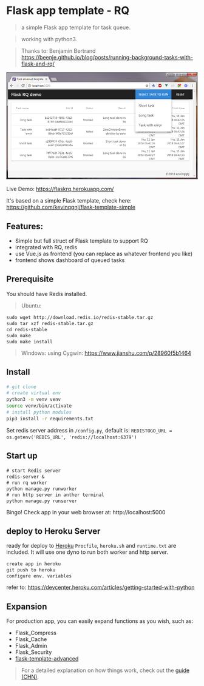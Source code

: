 # Flask app template - RQ

> a simple Flask app template for task queue.

> working with python3. 

> Thanks to: Benjamin Bertrand https://beenje.github.io/blog/posts/running-background-tasks-with-flask-and-rq/

![snapshot](rq_snapshot.png "snapshot")

Live Demo: https://flaskrq.herokuapp.com/

It's based on a simple Flask template, check here: https://github.com/kevinqqnj/flask-template-simple

## Features:
- Simple but full struct of Flask template to support RQ
- integrated with RQ, redis
- use Vue.js as frontend (you can replace as whatever frontend you like)
- frontend shows dashboard of queued tasks

## Prerequisite
You should have Redis installed.
> Ubuntu:
```
sudo wget http://download.redis.io/redis-stable.tar.gz
sudo tar xzf redis-stable.tar.gz
cd redis-stable
sudo make
sudo make install
```

> Windows:
using Cygwin: https://www.jianshu.com/p/28960f5b1464

## Install

``` bash
# git clone
# create virtual env
python3 -m venv venv
source venv/bin/activate
# install python modules
pip3 install -r requirements.txt
```

Set redis server address in `/config.py`, default is:
`REDISTOGO_URL = os.getenv('REDIS_URL', 'redis://localhost:6379')`


## Start up
```
# start Redis server
redis-server &
# run rq worker
python manage.py runworker
# run http server in anther terminal
python manage.py runserver
```
Bingo! Check app in your web browser at: http://localhost:5000

## deploy to Heroku Server
ready for deploy to [Heroku](https://www.heroku.com)
`Procfile`, `heroku.sh` and `runtime.txt` are included. It will use one dyno to run both worker and http server.
```
create app in heroku
git push to heroku
configure env. variables
```
refer to: https://devcenter.heroku.com/articles/getting-started-with-python

## Expansion
For production app, you can easily expand functions as you wish, such as:
- Flask_Compress
- Flask_Cache
- Flask_Admin
- Flask_Security
- [flask-template-advanced](https://github.com/kevinqqnj/flask-template-advanced)

> For a detailed explanation on how things work, check out the [guide (CHN)](https://www.jianshu.com/p/f37871e31231).
